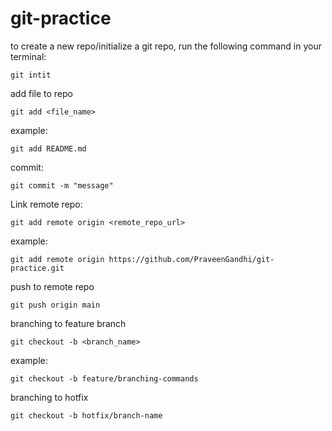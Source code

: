 # git-practice


to create a new repo/initialize a git repo, run the following command in your terminal:
```shell
git intit
```

add file to repo
```shell
git add <file_name>
```
example:
```shell
git add README.md
```

commit:
```shell
git commit -m "message"
```

Link remote repo:
```shell
git add remote origin <remote_repo_url>
```

example:
```shell
git add remote origin https://github.com/PraveenGandhi/git-practice.git
```


push to remote repo
```shell
git push origin main
```


branching to feature branch
```shell
git checkout -b <branch_name>
```
example:
```shell
git checkout -b feature/branching-commands
```


branching to hotfix
```shell
git checkout -b hotfix/branch-name
```

